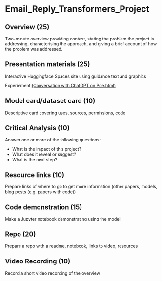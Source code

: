 # Email_Reply_Transformers_Project

## Overview	(25)	
Two-minute overview providing context, stating the problem the project is addressing, characterising the approach, and giving a brief account of how the problem was addressed.

## Presentation materials	(25)	
Interactive Huggingface Spaces site using guidance text and graphics

Experiement:[(Conversation with ChatGPT on Poe.html)](https://poe.com/s/dx8Nep1p8GQviwy8S7rZ)

## Model card/dataset card	(10)	
Descriptive card covering uses, sources, permissions, code

## Critical Analysis	(10)	
Answer one or more of the following questions: <br>
 - What is the impact of this project? 
 - What does it reveal or suggest? 
 - What is the next step?

## Resource links	(10)	
Prepare links of where to go to get more information (other papers, models, blog posts (e.g. papers with code))

## Code demonstration	(15)	
Make a Jupyter notebook demonstrating using the model

## Repo	(20)	
Prepare a repo with a readme, notebook, links to video, resources

## Video Recording	(10)	
Record a short video recording of the overview
